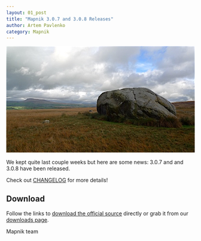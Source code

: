 ```yaml
---
layout: 01_post
title: "Mapnik 3.0.7 and 3.0.8 Releases"
author: Artem Pavlenko
category: Mapnik
---
```


![image](/images/the-great-stone.jpg)

We kept quite last couple weeks but here are some news: 3.0.7 and and 3.0.8 have been released.

Check out [CHANGELOG](https://github.com/mapnik/mapnik/blob/master/CHANGELOG.md#308) for more details!

## Download

Follow the links to [download the official source](https://mapnik.s3.amazonaws.com/dist/v3.0.8/mapnik-v3.0.8.tar.bz2) directly or grab it from our [downloads page](/pages/downloads.html).

Mapnik team
